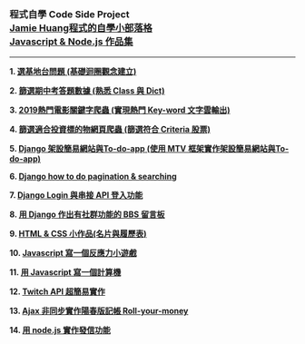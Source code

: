 ### 程式自學 Code Side Project <br/>[Jamie Huang程式的自學小部落格](https://jamie-web-heroku.herokuapp.com/index/)<br>[Javascript & Node.js 作品集](https://huangjamison.github.io/)
---

**1. [選基地台問題 (基礎迴圈觀念建立)](https://huangjamison.github.io/Portfolio_Code/選基地台問題)**

**2. [篩選期中考答題數據 (熟悉 Class 與 Dict)](https://huangjamison.github.io/Portfolio_Code/篩選期中考答題數據)**

**3. [2019熱門電影關鍵字爬蟲 (實現熱門 Key-word 文字雲輸出)](https://huangjamison.github.io/Portfolio_Code/2019熱門電影關鍵字爬蟲)**

**4. [篩選適合投資標的物網頁爬蟲 (篩選符合 Criteria 股票)](https://huangjamison.github.io/Portfolio_Code/篩選適合投資標的物網頁爬蟲)**

**5. [Django 架設簡易網站與To-do-app (使用 MTV 框架實作架設簡易網站與To-do-app)](https://reurl.cc/1QY808)**

**6. [Django how to do pagination & searching](https://reurl.cc/e53bYx)**

**7. [Django Login 與串接 API 登入功能](https://reurl.cc/W4rY9x)**

**8. [用 Django 作出有社群功能的 BBS 留言板](https://reurl.cc/Rdr7M9)**

**9. [HTML & CSS 小作品(名片與履歷表)](https://reurl.cc/9zyRxO)**

**10. [Javascript 寫一個反應力小遊戲](https://reurl.cc/QpDZmZ)**

**11. [用 Javascript 寫一個計算機](https://reurl.cc/alz4R7)**

**12. [Twitch API 超簡易實作](https://reurl.cc/pDX5ob)**

**13. [Ajax 非同步實作陽春版記帳 Roll-your-money](https://reurl.cc/oDX5XD)**

**14. [用 node.js 實作發信功能](https://reurl.cc/EKD1DR)**